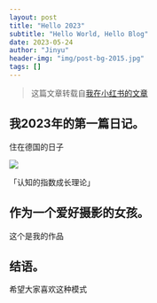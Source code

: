 ```yaml
---
layout: post
title: "Hello 2023"
subtitle: "Hello World, Hello Blog"
date: 2023-05-24
author: "Jinyu"
header-img: "img/post-bg-2015.jpg"
tags: []
---
```


> 这篇文章转载自[我在小红书的文章](https://www.zhihu.com/question/403735935/answer/1321904076)

我2023年的第一篇日记。
------

住在德国的日子

![](/img/in-post/post-family/Nuernberg.png)

「认知的指数成长理论」

作为一个爱好摄影的女孩。
-------

这个是我的作品

结语。
---
希望大家喜欢这种模式

